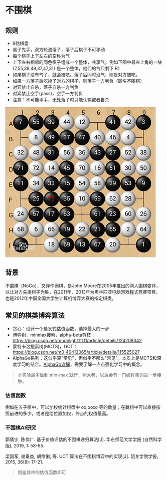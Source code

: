 # 不围棋

## 规则

- 9路棋盘
- 黑子先手，双方轮流落子，落子后棋子不可移动
- 每个棋子上下左右的空称为气
- 上下左右相邻的同色棋子组成一个整体，共享气。例如下图中最左上角的一块 {7,55,39,49,37,47,31} 是一个整体，他们的气只剩下 B1
- 如果棋子没有气了，就会被吃。落子后同时没气，则是对方被吃。
- 如果一方落子后吃掉了对方的棋子，则落子一方判负（顾名不围棋）
- 对弈禁止自杀，落子自杀一方判负
- 对弈禁止空手(pass)，空手一方判负
- 注意：不可能平手，无处落子时只能认输或者自杀

![](imgs/nogo.png)

## 背景

不围棋（NoGo），又译作阙棋，是John Moore在2005年推出的两人围棋变体，以让对方先提棋子为胜，在2011年、2013年为奥林匹亚电脑游戏程式竞赛项目，也是2012年中国全国大学生计算机博弈大赛的指定棋类。

## 常见的棋类博弈算法

- 贪心：设计一个启发式估值函数，选择最大的一步
- 博弈树，minmax搜索，alpha-beta剪枝：https://blog.csdn.net/moonlight11111/article/details/124208342
- 蒙特卡洛搜索树(MCTS)，UCT：https://blog.csdn.net/m0_46413065/article/details/115525027
- AlphaGo系列：这似乎算"常见"，但似乎不那么"常见"。本质上是MCTS和深度学习的结合。[AlphaGo详解](https://zhuanlan.zhihu.com/p/423253822)，需要了解一点点强化学习中的概念。

> 本实验最多做到 min-max 就行，别太卷，以后会有一门编程集训进一步接触。

### 估值函数

例如在五子棋中，可以加权统计棋盘中 oo,ooxo 等的数量；在跳棋中可以直接按照前进的多少，或者是给位置加权，终点的权值最高。

### 不围棋AI研究

郭倩宇, 陈优广. 基于价值评估的不围棋递归算法[J]. 华东师范大学学报 (自然科学版), 2019, 1: 58-65.

梁国军, 谢垂益, 胡伶俐, 等. UCT 算法在不围棋博弈中的实现[J]. 韶关学院学报, 2015, 36(8): 17-21.

> 借鉴其中的估值函数即可
